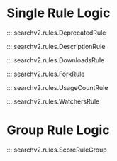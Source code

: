 # Single Rule Logic

::: searchv2.rules.DeprecatedRule


::: searchv2.rules.DescriptionRule


::: searchv2.rules.DownloadsRule


::: searchv2.rules.ForkRule


::: searchv2.rules.UsageCountRule


::: searchv2.rules.WatchersRule


# Group Rule Logic

::: searchv2.rules.ScoreRuleGroup
